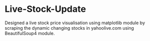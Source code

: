 # Live-Stock-Update
Designed a live stock price visualisation using matplotlib module by scraping the dynamic changing stocks in yahoolive.com using BeautifulSoup4 module.
